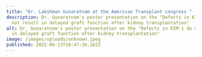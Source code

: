 ```yaml
---
title: "Dr. Lakshman Gunaratnam at the American Transplant congress "
description: Dr. Gunaratnam's poster presentation on the "Defects in KIM-1 do
  not result in delayed graft function after kidney transplantation"
alt: Dr. Gunaratnam's poster presentation on the "Defects in KIM-1 do not result
  in delayed graft function after kidney transplantation"
image: /images/uploads/unknown.jpeg
published: 2022-06-13T16:47:36.162Z
---
```

